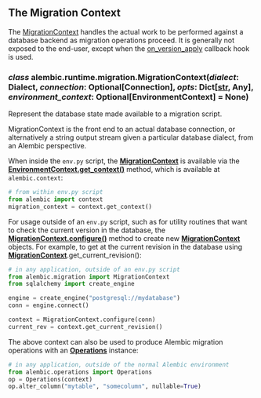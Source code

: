 ## The Migration Context

[MigrationContext]: ../en/api/runtime.html#alembic.runtime.migration.MigrationContext
[on_version_apply]: ../en/api/runtime.html#alembic.runtime.environment.EnvironmentContext.configure.params.on_version_apply
[str]: https://docs.python.org/3/library/stdtypes.html#str
[EnvironmentContext.get_context()]: #alembic.runtime.environment.EnvironmentContext.get_context
[MigrationContext.configure()]: #alembic.runtime.migration.MigrationContext.configure
[MigrationContext.get_current_revision()]: #alembic.runtime.migration.MigrationContext.get_current_revision
[Operations]: ../zh/06_operation_reference.md

The [MigrationContext] handles the actual work to be performed against a database backend as migration operations proceed. It is generally not exposed to the end-user, except when the [on_version_apply] callback hook is used.

### *class* alembic.runtime.migration.MigrationContext(*dialect*: Dialect, *connection*: Optional\[Connection\], *opts*: Dict\[[str], Any\], *environment_context*: Optional\[EnvironmentContext\] = None)

Represent the database state made available to a migration script.

MigrationContext is the front end to an actual database connection, or alternatively a string output stream given a particular database dialect, from an Alembic perspective.

When inside the `env.py` script, the **[MigrationContext]** is available via the **[EnvironmentContext.get_context()]** method, which is available at `alembic.context`:

```python
# from within env.py script
from alembic import context
migration_context = context.get_context()
```

For usage outside of an `env.py` script, such as for utility routines that want to check the current version in the database, the **[MigrationContext.configure()]** method to create new **[MigrationContext]** objects. For example, to get at the current revision in the database using **[MigrationContext]**.get_current_revision():

```python
# in any application, outside of an env.py script
from alembic.migration import MigrationContext
from sqlalchemy import create_engine

engine = create_engine("postgresql://mydatabase")
conn = engine.connect()

context = MigrationContext.configure(conn)
current_rev = context.get_current_revision()
```

The above context can also be used to produce Alembic migration operations with an **[Operations]** instance:

```python
# in any application, outside of the normal Alembic environment
from alembic.operations import Operations
op = Operations(context)
op.alter_column("mytable", "somecolumn", nullable=True)
```

